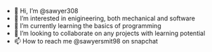 - 👋 Hi, I’m @sawyer308
- 👀 I’m interested in enigineering, both mechanical and software
- 🌱 I’m currently learning the basics of programming
- 💞️ I’m looking to collaborate on any projects with learning potential
- 📫 How to reach me @sawyersmit98 on snapchat

<!---
sawyer308/sawyer308 is a ✨ special ✨ repository because its `README.md` (this file) appears on your GitHub profile.
You can click the Preview link to take a look at your changes.
--->
